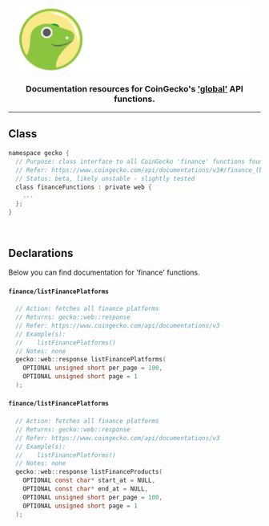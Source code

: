 <p align="center">
  <img width="460" height="125" src="/images/coingecko.jpg">
</p>
<h3 align="center">Documentation resources for CoinGecko's <a href="https://www.coingecko.com/api/documentations/v3#/global">'global'</a> API functions.</h3>
<hr>

<h2>Class</h2>

```c
namespace gecko {
  // Purpose: class interface to all CoinGecko 'finance' functions found below
  // Refer: https://www.coingecko.com/api/documentations/v3#/finance_(beta)
  // Status: beta, likely unstable - slightly tested
  class financeFunctions : private web {
    ...
  };
}
```

<br>

<h2>Declarations</h2>
<p>Below you can find documentation for 'finance' functions.</p>

<h4><code>finance/listFinancePlatforms</code></h4>

```c
  // Action: fetches all finance platforms
  // Returns: gecko::web::response
  // Refer: https://www.coingecko.com/api/documentations/v3
  // Example(s):
  //    listFinancePlatforms()
  // Notes: none
  gecko::web::response listFinancePlatforms(
    OPTIONAL unsigned short per_page = 100,
    OPTIONAL unsigned short page = 1
  );
```

<h4><code>finance/listFinancePlatforms</code></h4>

```c
  // Action: fetches all finance platforms
  // Returns: gecko::web::response
  // Refer: https://www.coingecko.com/api/documentations/v3
  // Example(s):
  //    listFinancePlatforms()
  // Notes: none
  gecko::web::response listFinanceProducts(
    OPTIONAL const char* start_at = NULL,
    OPTIONAL const char* end_at = NULL,
    OPTIONAL unsigned short per_page = 100,
    OPTIONAL unsigned short page = 1
  );
```
